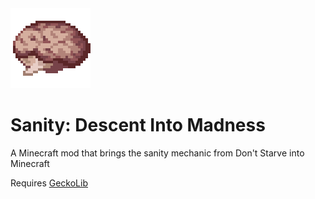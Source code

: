 <img alt="" src="src/main/resources/sanitydim32.png" width="128" height="128" style="image-rendering:pixelated">

# Sanity: Descent Into Madness

A Minecraft mod that brings the sanity mechanic from Don't Starve into Minecraft

Requires [GeckoLib](https://github.com/bernie-g/geckolib)